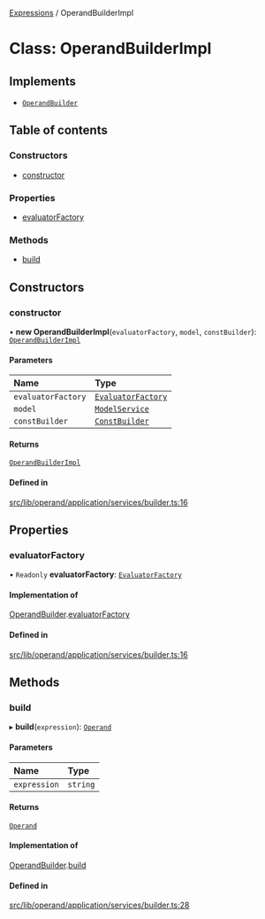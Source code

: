 [Expressions](../README.md) / OperandBuilderImpl

# Class: OperandBuilderImpl

## Implements

- [`OperandBuilder`](../interfaces/OperandBuilder.md)

## Table of contents

### Constructors

- [constructor](OperandBuilderImpl.md#constructor)

### Properties

- [evaluatorFactory](OperandBuilderImpl.md#evaluatorfactory)

### Methods

- [build](OperandBuilderImpl.md#build)

## Constructors

### constructor

• **new OperandBuilderImpl**(`evaluatorFactory`, `model`, `constBuilder`): [`OperandBuilderImpl`](OperandBuilderImpl.md)

#### Parameters

| Name | Type |
| :------ | :------ |
| `evaluatorFactory` | [`EvaluatorFactory`](../interfaces/EvaluatorFactory.md) |
| `model` | [`ModelService`](../interfaces/ModelService.md) |
| `constBuilder` | [`ConstBuilder`](../interfaces/ConstBuilder.md) |

#### Returns

[`OperandBuilderImpl`](OperandBuilderImpl.md)

#### Defined in

[src/lib/operand/application/services/builder.ts:16](https://github.com/data7expressions/3xpr/blob/4ba1e4ce6d1a7c81471bad9e3b4b08ed95379b30/src/lib/operand/application/services/builder.ts#L16)

## Properties

### evaluatorFactory

• `Readonly` **evaluatorFactory**: [`EvaluatorFactory`](../interfaces/EvaluatorFactory.md)

#### Implementation of

[OperandBuilder](../interfaces/OperandBuilder.md).[evaluatorFactory](../interfaces/OperandBuilder.md#evaluatorfactory)

#### Defined in

[src/lib/operand/application/services/builder.ts:16](https://github.com/data7expressions/3xpr/blob/4ba1e4ce6d1a7c81471bad9e3b4b08ed95379b30/src/lib/operand/application/services/builder.ts#L16)

## Methods

### build

▸ **build**(`expression`): [`Operand`](Operand.md)

#### Parameters

| Name | Type |
| :------ | :------ |
| `expression` | `string` |

#### Returns

[`Operand`](Operand.md)

#### Implementation of

[OperandBuilder](../interfaces/OperandBuilder.md).[build](../interfaces/OperandBuilder.md#build)

#### Defined in

[src/lib/operand/application/services/builder.ts:28](https://github.com/data7expressions/3xpr/blob/4ba1e4ce6d1a7c81471bad9e3b4b08ed95379b30/src/lib/operand/application/services/builder.ts#L28)
